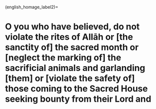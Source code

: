 (english_homage_label2)=
# O you who have believed, do not violate the rites of Allāh or [the sanctity of] the sacred month or [neglect the marking of] the sacrificial animals and garlanding [them] or [violate the safety of] those coming to the Sacred House seeking bounty from their Lord and 